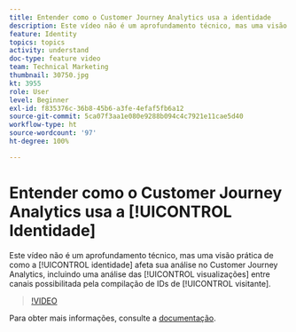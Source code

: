```yaml
---
title: Entender como o Customer Journey Analytics usa a identidade
description: Este vídeo não é um aprofundamento técnico, mas uma visão prática de como a identidade afeta sua análise no Adobe Customer Journey Analytics, incluindo uma análise das visualizações entre canais possibilitada pela compilação de IDs de visitantes.
feature: Identity
topics: topics
activity: understand
doc-type: feature video
team: Technical Marketing
thumbnail: 30750.jpg
kt: 3955
role: User
level: Beginner
exl-id: f835376c-36b8-45b6-a3fe-4efaf5fb6a12
source-git-commit: 5ca07f3aa1e080e9288b094c4c7921e11cae5d40
workflow-type: ht
source-wordcount: '97'
ht-degree: 100%

---
```


# Entender como o Customer Journey Analytics usa a [!UICONTROL Identidade]

Este vídeo não é um aprofundamento técnico, mas uma visão prática de como a [!UICONTROL identidade] afeta sua análise no Customer Journey Analytics, incluindo uma análise das [!UICONTROL visualizações] entre canais possibilitada pela compilação de IDs de [!UICONTROL visitante].

>[!VIDEO](https://video.tv.adobe.com/v/30750/?quality=12&enable10seconds=on&speedcontrol=on)

Para obter mais informações, consulte a [documentação](https://experienceleague.adobe.com/docs/analytics-platform/using/cja-landing.html?lang=pt-BR).
